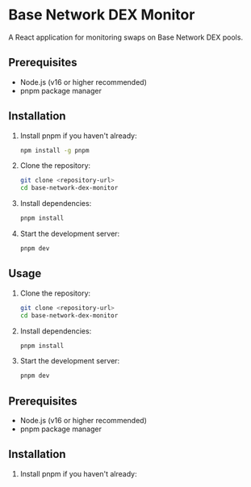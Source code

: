 # Base Network DEX Monitor

A React application for monitoring swaps on Base Network DEX pools.

## Prerequisites

- Node.js (v16 or higher recommended)
- pnpm package manager

## Installation

1. Install pnpm if you haven't already:
   ```bash
   npm install -g pnpm
   ```

2. Clone the repository:
   ```bash
   git clone <repository-url>
   cd base-network-dex-monitor
   ```

3. Install dependencies:
   ```bash
   pnpm install
   ```

4. Start the development server:
   ```bash
   pnpm dev
   ```

## Usage

1. Clone the repository:
   ```bash
   git clone <repository-url>
   cd base-network-dex-monitor
   ```

2. Install dependencies:
   ```bash
   pnpm install
   ```

3. Start the development server:
   ```bash
   pnpm dev
   ```

## Prerequisites

- Node.js (v16 or higher recommended)
- pnpm package manager

## Installation

1. Install pnpm if you haven't already:
